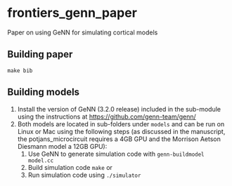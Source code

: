 # frontiers_genn_paper
Paper on using GeNN for simulating cortical models

## Building paper
``make bib``

## Building models
1. Install the version of GeNN (3.2.0 release) included in the sub-module using the instructions at https://github.com/genn-team/genn/
2. Both models are located in sub-folders under ``models`` and can be run on Linux or Mac using the following steps (as discussed in the manuscript, the potjans_microcircuit requires a 4GB GPU and the Morrison Aetson Diesmann model a 12GB GPU):
   1. Use GeNN to generate simulation code with ``genn-buildmodel model.cc``
   2. Build simulation code ``make`` or 
   3. Run simulation code using ``./simulator``
